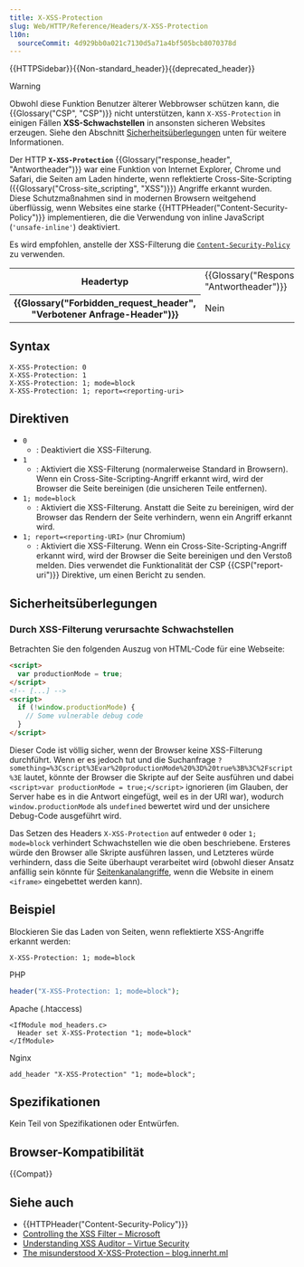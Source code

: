 ```yaml
---
title: X-XSS-Protection
slug: Web/HTTP/Reference/Headers/X-XSS-Protection
l10n:
  sourceCommit: 4d929bb0a021c7130d5a71a4bf505bcb8070378d
---
```


{{HTTPSidebar}}{{Non-standard_header}}{{deprecated_header}}

> [!WARNING]
> Obwohl diese Funktion Benutzer älterer Webbrowser schützen kann, die {{Glossary("CSP", "CSP")}} nicht unterstützen, kann `X-XSS-Protection` in einigen Fällen **XSS-Schwachstellen** in ansonsten sicheren Websites erzeugen.
> Siehe den Abschnitt [Sicherheitsüberlegungen](#sicherheitsüberlegungen) unten für weitere Informationen.

Der HTTP **`X-XSS-Protection`** {{Glossary("response_header", "Antwortheader")}} war eine Funktion von Internet Explorer, Chrome und Safari, die Seiten am Laden hinderte, wenn reflektierte Cross-Site-Scripting ({{Glossary("Cross-site_scripting", "XSS")}}) Angriffe erkannt wurden.
Diese Schutzmaßnahmen sind in modernen Browsern weitgehend überflüssig, wenn Websites eine starke {{HTTPHeader("Content-Security-Policy")}} implementieren, die die Verwendung von inline JavaScript (`'unsafe-inline'`) deaktiviert.

Es wird empfohlen, anstelle der XSS-Filterung die [`Content-Security-Policy`](/de/docs/Web/HTTP/Reference/Headers/Content-Security-Policy) zu verwenden.

<table class="properties">
  <tbody>
    <tr>
      <th scope="row">Headertyp</th>
      <td>{{Glossary("Response_header", "Antwortheader")}}</td>
    </tr>
    <tr>
      <th scope="row">{{Glossary("Forbidden_request_header", "Verbotener Anfrage-Header")}}</th>
      <td>Nein</td>
    </tr>
  </tbody>
</table>

## Syntax

```http
X-XSS-Protection: 0
X-XSS-Protection: 1
X-XSS-Protection: 1; mode=block
X-XSS-Protection: 1; report=<reporting-uri>
```

## Direktiven

- `0`
  - : Deaktiviert die XSS-Filterung.
- `1`
  - : Aktiviert die XSS-Filterung (normalerweise Standard in Browsern). Wenn ein Cross-Site-Scripting-Angriff erkannt wird, wird der Browser die Seite bereinigen (die unsicheren Teile entfernen).
- `1; mode=block`
  - : Aktiviert die XSS-Filterung. Anstatt die Seite zu bereinigen, wird der Browser das Rendern der Seite verhindern, wenn ein Angriff erkannt wird.
- `1; report=<reporting-URI>` (nur Chromium)
  - : Aktiviert die XSS-Filterung. Wenn ein Cross-Site-Scripting-Angriff erkannt wird, wird der Browser die Seite bereinigen und den Verstoß melden. Dies verwendet die Funktionalität der CSP {{CSP("report-uri")}} Direktive, um einen Bericht zu senden.

## Sicherheitsüberlegungen

### Durch XSS-Filterung verursachte Schwachstellen

Betrachten Sie den folgenden Auszug von HTML-Code für eine Webseite:

```html
<script>
  var productionMode = true;
</script>
<!-- [...] -->
<script>
  if (!window.productionMode) {
    // Some vulnerable debug code
  }
</script>
```

Dieser Code ist völlig sicher, wenn der Browser keine XSS-Filterung durchführt. Wenn er es jedoch tut und die Suchanfrage `?something=%3Cscript%3Evar%20productionMode%20%3D%20true%3B%3C%2Fscript%3E` lautet, könnte der Browser die Skripte auf der Seite ausführen und dabei `<script>var productionMode = true;</script>` ignorieren (im Glauben, der Server habe es in die Antwort eingefügt, weil es in der URI war), wodurch `window.productionMode` als `undefined` bewertet wird und der unsichere Debug-Code ausgeführt wird.

Das Setzen des Headers `X-XSS-Protection` auf entweder `0` oder `1; mode=block` verhindert Schwachstellen wie die oben beschriebene. Ersteres würde den Browser alle Skripte ausführen lassen, und Letzteres würde verhindern, dass die Seite überhaupt verarbeitet wird (obwohl dieser Ansatz anfällig sein könnte für [Seitenkanalangriffe](https://portswigger.net/research/abusing-chromes-xss-auditor-to-steal-tokens), wenn die Website in einem `<iframe>` eingebettet werden kann).

## Beispiel

Blockieren Sie das Laden von Seiten, wenn reflektierte XSS-Angriffe erkannt werden:

```http
X-XSS-Protection: 1; mode=block
```

PHP

```php
header("X-XSS-Protection: 1; mode=block");
```

Apache (.htaccess)

```apacheconf
<IfModule mod_headers.c>
  Header set X-XSS-Protection "1; mode=block"
</IfModule>
```

Nginx

```nginx
add_header "X-XSS-Protection" "1; mode=block";
```

## Spezifikationen

Kein Teil von Spezifikationen oder Entwürfen.

## Browser-Kompatibilität

{{Compat}}

## Siehe auch

- {{HTTPHeader("Content-Security-Policy")}}
- [Controlling the XSS Filter – Microsoft](https://learn.microsoft.com/en-us/archive/blogs/ieinternals/controlling-the-xss-filter)
- [Understanding XSS Auditor – Virtue Security](https://www.virtuesecurity.com/understanding-xss-auditor/)
- [The misunderstood X-XSS-Protection – blog.innerht.ml](https://web.archive.org/web/20230527023943/https://blog.innerht.ml/the-misunderstood-x-xss-protection/)
